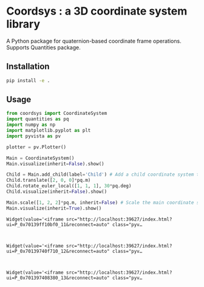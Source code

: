 # Coordsys : a 3D coordinate system library

A Python package for quaternion-based coordinate frame operations. Supports Quantities package.

## Installation

```bash
pip install -e .
```

## Usage


```python
from coordsys import CoordinateSystem
import quantities as pq
import numpy as np
import matplotlib.pyplot as plt
import pyvista as pv

plotter = pv.Plotter()
```


```python
Main = CoordinateSystem()
Main.visualize(inherit=False).show()

Child = Main.add_child(label='Child') # Add a child coordinate system to the main one
Child.translate([2, 0, 0]*pq.m)
Child.rotate_euler_local([1, 1, 1], 30*pq.deg)
Child.visualize(inherit=False).show()

Main.scale([1, 2, 2]*pq.m, inherit=False) # Scale the main coordinate system, but not its children
Main.visualize(inherit=True).show()

```


    Widget(value='<iframe src="http://localhost:39627/index.html?ui=P_0x70139ff10bf0_11&reconnect=auto" class="pyv…



    Widget(value='<iframe src="http://localhost:39627/index.html?ui=P_0x70139740f710_12&reconnect=auto" class="pyv…



    Widget(value='<iframe src="http://localhost:39627/index.html?ui=P_0x701397408380_13&reconnect=auto" class="pyv…



```python

```
